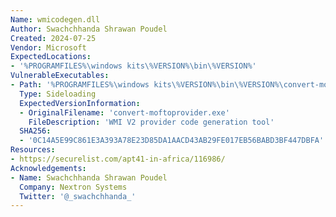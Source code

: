 ```yaml
---
Name: wmicodegen.dll
Author: Swachchhanda Shrawan Poudel
Created: 2024-07-25
Vendor: Microsoft
ExpectedLocations:
- '%PROGRAMFILES%\windows kits\%VERSION%\bin\%VERSION%'
VulnerableExecutables:
- Path: '%PROGRAMFILES%\windows kits\%VERSION%\bin\%VERSION%\convert-moftoprovider.exe'
  Type: Sideloading
  ExpectedVersionInformation:
  - OriginalFilename: 'convert-moftoprovider.exe'
    FileDescription: 'WMI V2 provider code generation tool'
  SHA256:
  - '0C14A5E99C861E3A393A78E23D85DA1AACD43AB29FE017EB56BABD3BF447DBFA'
Resources:
- https://securelist.com/apt41-in-africa/116986/
Acknowledgements:
- Name: Swachchhanda Shrawan Poudel
  Company: Nextron Systems
  Twitter: '@_swachchhanda_'
---
```


